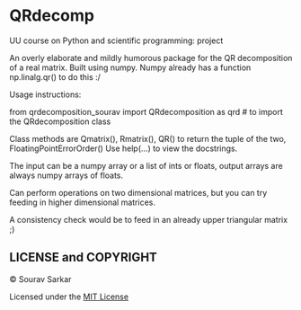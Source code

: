 # QRdecomp
UU course on Python and scientific programming: project

An overly elaborate and mildly humorous package for the QR decomposition of a real matrix.
Built using numpy. Numpy already has a function np.linalg.qr() to do this :/ 

Usage instructions:

from qrdecomposition_sourav import QRdecomposition as qrd  # to import the QRdecomposition class

Class methods are Qmatrix(), Rmatrix(), QR() to return the tuple of the two, FloatingPointErrorOrder()
Use help(...) to view the docstrings.

The input can be a numpy array or a list of ints or floats, output arrays are always numpy arrays of floats.

Can perform operations on two dimensional matrices, but you can try feeding in higher dimensional matrices.

A consistency check would be to feed in an already upper triangular matrix ;)  


## LICENSE and COPYRIGHT
&copy; Sourav Sarkar

Licensed under the [MIT License](LICENSE)  
